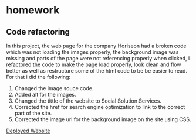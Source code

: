 # homework
## Code refactoring

In this project, the web page for the company Horiseon had a broken code which was not loading the images properly, the background image was missing and parts of the page were not referencing properly when clicked, i refactored the code to make the page load properly, look clean and flow better as well as restructure some of the html code to be be easier to read. For that i did the following:

1. Changed the image souce code.
2. Added alt for the images.
3. Changed the tittle of the website to Social Solution Services.
4. Corrected the href for search engine optimization to link to the correct part of the site.
5. Corrected the image url for the background image on the site using CSS.

[Deployed Website](https://cag-martinez.github.io/homework/)
